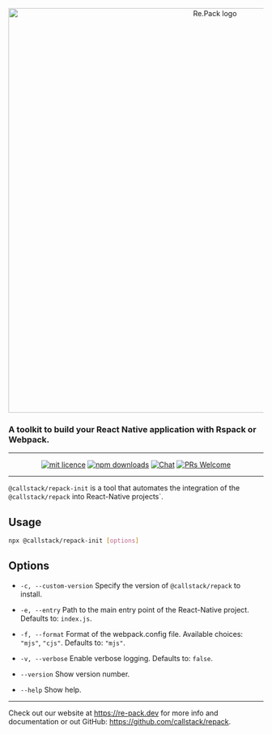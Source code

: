 <p align="center">
  <img src="https://raw.githubusercontent.com/callstack/repack/HEAD/logo.svg" width="800" alt="Re.Pack logo" />
</p>
<p align="center">
<h3>A toolkit to build your React Native application with Rspack or Webpack.</h3>
</p>

---
<div align="center">

[![mit licence][license-badge]][license]
[![npm downloads][npm-downloads-badge]][npm-downloads]
[![Chat][chat-badge]][chat]
[![PRs Welcome][prs-welcome-badge]][prs-welcome]

</div>

---

`@callstack/repack-init` is a tool that automates the integration of the `@callstack/repack` into React-Native projects`.

## Usage

```sh
npx @callstack/repack-init [options]
```

## Options

- `-c, --custom-version` Specify the version of `@callstack/repack` to install.

- `-e, --entry` Path to the main entry point of the React-Native project. Defaults to: `index.js`.

- `-f, --format` Format of the webpack.config file. Available choices: `"mjs"`, `"cjs"`. Defaults to: `"mjs"`.

- `-v, --verbose` Enable verbose logging. Defaults to: `false`.

- `--version` Show version number.

- `--help` Show help.

---

Check out our website at https://re-pack.dev for more info and documentation or out GitHub: https://github.com/callstack/repack.

<!-- badges -->

[license-badge]: https://img.shields.io/npm/l/@callstack/repack?style=for-the-badge
[license]: https://github.com/callstack/repack/blob/main/LICENSE
[npm-downloads-badge]: https://img.shields.io/npm/dm/@callstack/repack?style=for-the-badge
[npm-downloads]: https://www.npmjs.com/package/@callstack/repack
[prs-welcome-badge]: https://img.shields.io/badge/PRs-welcome-brightgreen.svg?style=for-the-badge
[prs-welcome]: ./CONTRIBUTING.md
[chat-badge]: https://img.shields.io/discord/426714625279524876.svg?style=for-the-badge
[chat]: https://discord.gg/Q4yr2rTWYF
